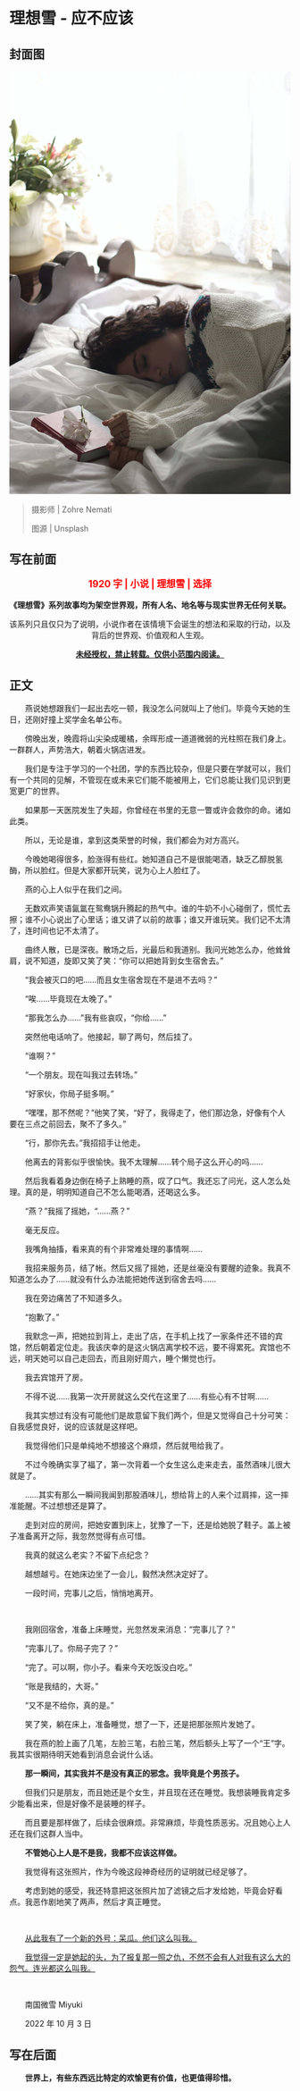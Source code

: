 # 理想雪 - 应不应该

## 封面图

![](https://raw.githubusercontent.com/TinySnow/GithubImageHosting/main/blog/novels/imagination/zohre-nemati-6sNQftdA3Zs-unsplash.jpg)

> 摄影师 | Zohre Nemati
>
> 图源 | Unsplash

## 写在前面

<p style="color:red; text-align:center; font-weight:bold; font-size:larger;">1920 字 | 小说 | 理想雪 | 选择</p>

<p style="text-align:center; font-weight:bold;">《理想雪》系列故事均为架空世界观，所有人名、地名等与现实世界无任何关联。</p>

<p style="text-align:center;">该系列只且仅只为了说明，小说作者在该情境下会诞生的想法和采取的行动，以及背后的世界观、价值观和人生观。</p>

<p style="text-align:center; font-weight:bold; text-decoration: underline;">未经授权，禁止转载。仅供小范围内阅读。</p>

## 正文

　　燕说她想跟我们一起出去吃一顿，我没怎么问就叫上了他们。毕竟今天她的生日，还刚好撞上奖学金名单公布。

　　傍晚出发，晚霞将山尖染成暖橘，余晖形成一道道微弱的光柱照在我们身上。一群群人，声势浩大，朝着火锅店进发。

　　我们是专注于学习的一个社团，学的东西比较杂，但是只要在学就可以，我们有一个共同的见解，不管现在或未来它们能不能被用上，它们总能让我们见识到更宽更广的世界。

　　如果那一天医院发生了失超，你曾经在书里的无意一瞥或许会救你的命。诸如此类。

　　所以，无论是谁，拿到这类荣誉的时候，我们都会为对方高兴。

　　今晚她喝得很多，脸涨得有些红。她知道自己不是很能喝酒，缺乏乙醇脱氢酶，所以脸红。但是大家都开玩笑，说为心上人脸红了。

　　燕的心上人似乎在我们之间。

　　无数欢声笑语氤氲在鸳鸯锅升腾起的热气中。谁的牛奶不小心碰倒了，慌忙去擦；谁不小心说出了心里话；谁又讲了以前的故事；谁又开谁玩笑。我们记不太清了，连时间也记不太清了。

　　曲终人散，已是深夜。散场之后，光最后和我道别。我问光她怎么办，他耸耸肩，说不知道，旋即又笑了笑：“你可以把她背到女生宿舍去。”

　　“我会被灭口的吧……而且女生宿舍现在不是进不去吗？”

　　“唉……毕竟现在太晚了。”

　　“那我怎么办……”我有些哀叹，“你给……”

　　突然他电话响了。他接起，聊了两句，然后挂了。

　　“谁啊？”

　　“一个朋友。现在叫我过去转场。”

　　“好家伙，你局子挺多啊。”

　　“嘿嘿，那不然呢？”他笑了笑，“好了，我得走了，他们那边急，好像有个人要在三点之前回去，聚不了多久。”

　　“行，那你先去。”我招招手让他走。

　　他离去的背影似乎很愉快。我不太理解……转个局子这么开心的吗……

　　然后我看着身边倒在椅子上熟睡的燕，叹了口气。我还忘了问光，这人怎么处理。真的是，明明知道自己不怎么能喝酒，还喝这么多。

　　“燕？”我摇了摇她，“……燕？”

　　毫无反应。

　　我嘴角抽搐，看来真的有个非常难处理的事情啊……

　　我招来服务员，结了帐。然后又摇了摇她，还是丝毫没有要醒的迹象。我真不知道怎么办了……就没有什么办法能把她传送到宿舍去吗……

　　我在旁边痛苦了不知道多久。

　　“抱歉了。”

　　我默念一声，把她拉到背上，走出了店，在手机上找了一家条件还不错的宾馆，然后朝着定位走。我该庆幸的是这火锅店离学校不远，要不得累死。宾馆也不远，明天她可以自己走回去，而且刚好周六，睡个懒觉也行。

　　我去宾馆开了房。

　　不得不说……我第一次开房就这么交代在这里了……有些心有不甘啊……

　　我其实想过有没有可能他们是故意留下我们两个，但是又觉得自己十分可笑：自我感觉良好，说的应该就是这样吧。

　　我觉得他们只是单纯地不想接这个麻烦，然后就甩给我了。

　　不过今晚确实享了福了，第一次背着一个女生这么走来走去，虽然酒味儿很大就是了。

　　……其实有那么一瞬间我闻到那股酒味儿，想给背上的人来个过肩摔，这一摔准能醒。不过想想还是算了。

　　走到对应的房间，把她安置到床上，犹豫了一下，还是给她脱了鞋子。盖上被子准备离开之际，我忽然觉得有点可惜。

　　我真的就这么老实？不留下点纪念？

　　越想越亏。在她床边坐了一会儿，毅然决然决定好了。

　　一段时间，完事儿之后，悄悄地离开。

<br>

　　我刚回宿舍，准备上床睡觉，光忽然发来消息：“完事儿了？”

　　“完事儿了。你局子完了？”

　　“完了。可以啊，你小子。看来今天吃饭没白吃。”

　　“账是我结的，大哥。”

　　“又不是不给你，真的是。”

　　笑了笑，躺在床上，准备睡觉，想了一下，还是把那张照片发她了。

　　我在燕的脸上画了几笔，左脸三笔，右脸三笔，然后额头上写了一个“王”字。我其实很期待明天她看到消息会说什么话。

　　**那一瞬间，其实我并不是没有真正的邪念。我毕竟是个男孩子。**

　　但我们只是朋友，而且她还是个女生，并且现在还在睡觉。我想装睡我肯定多少能看出来，但是好像不是装睡的样子。

　　而且要是那样做了，后续会很麻烦。非常麻烦，毕竟性质恶劣。况且她心上人还在我们这群人当中。

　　**不管她心上人是不是我，我都不应该这样做。**

　　我觉得有这张照片，作为今晚这段神奇经历的证明就已经足够了。

　　考虑到她的感受，我还特意把这张照片加了滤镜之后才发给她，毕竟会好看点。我恶作剧地笑了两声，然后才真正睡觉。

<br>

　　<u>从此我有了一个新的外号：呆瓜。他们这么叫我。</u>

　　<u>我觉得一定是她起的头，为了报复那一照之仇，不然不会有人对我有这么大的怨气。连光都这么叫我。</u>

<br>

　　南国微雪 Miyuki

　　2022 年 10 月 3 日

## 写在后面

　　**世界上，有些东西远比特定的欢愉更有价值，也更值得珍惜。**